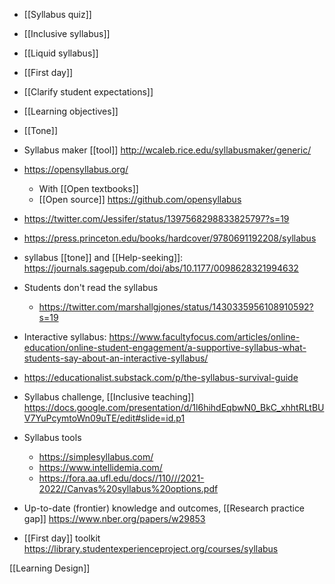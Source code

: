 - [[Syllabus quiz]]
- [[Inclusive syllabus]]
- [[Liquid syllabus]]
- [[First day]]
- [[Clarify student expectations]]
- [[Learning objectives]]
- [[Tone]]

- Syllabus maker [[tool]] http://wcaleb.rice.edu/syllabusmaker/generic/

- https://opensyllabus.org/
	-  With [[Open textbooks]]
	-  [[Open source]] https://github.com/opensyllabus

- https://twitter.com/Jessifer/status/1397568298833825797?s=19
- https://press.princeton.edu/books/hardcover/9780691192208/syllabus
- syllabus [[tone]] and [[Help-seeking]]: https://journals.sagepub.com/doi/abs/10.1177/0098628321994632

- Students don't read the syllabus
	-  https://twitter.com/marshallgjones/status/1430335956108910592?s=19

- Interactive syllabus: https://www.facultyfocus.com/articles/online-education/online-student-engagement/a-supportive-syllabus-what-students-say-about-an-interactive-syllabus/

- https://educationalist.substack.com/p/the-syllabus-survival-guide

- Syllabus challenge, [[Inclusive teaching]] https://docs.google.com/presentation/d/1l6hihdEqbwN0_BkC_xhhtRLtBUV7YuPcymtoWn09uTE/edit#slide=id.p1

- Syllabus tools
	-  https://simplesyllabus.com/
	-  https://www.intellidemia.com/
	-  https://fora.aa.ufl.edu/docs//110///2021-2022//Canvas%20syllabus%20options.pdf

- Up-to-date (frontier) knowledge and outcomes, [[Research practice gap]] https://www.nber.org/papers/w29853

- [[First day]] toolkit https://library.studentexperienceproject.org/courses/syllabus

[[Learning Design]]
